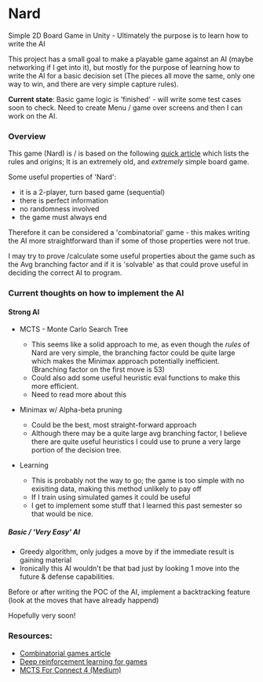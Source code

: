 # Nard
Simple 2D Board Game in Unity - Ultimately the purpose is to learn how to write the AI

This project has a small goal to make a playable game against an AI (maybe networking if I get into it), but mostly for the purpose of learning how to write the AI for a basic decision set (The pieces all move the same, only one way to win, and there are very simple capture rules).

**Current state**: Basic game logic is 'finished' - will write some test cases soon to check. Need to create Menu / game over screens and then I can work on the AI.

### Overview

This game (Nard) is / is based on the following [quick article](http://www.cyningstan.com/game/389/nard) which lists the rules and origins; It is an extremely old, and *extremely* simple board game.

Some useful properties of 'Nard':
- it is a 2-player, turn based game (sequential)
- there is perfect information
- no randomness involved
- the game must always end

Therefore it can be considered a 'combinatorial' game - this makes writing the AI more straightforward than if some of those properties were not true.

I may try to prove /calculate some useful properties about the game such as the Avg branching factor and if it is 'solvable' as that could prove useful in deciding the correct AI to program.


### Current thoughts on how to implement the AI

#### Strong AI
- MCTS - Monte Carlo Search Tree
  - This seems like a solid approach to me, as even though the *rules* of Nard are very simple, the branching factor could be quite large which makes the Minimax approach potentially inefficient. (Branching factor on the first move is 53)
  - Could also add some useful heuristic eval functions to make this more efficient.
  - Need to read more about this
 
- Minimax w/ Alpha-beta pruning
  - Could be the best, most straight-forward approach
  - Although there may be a quite large avg branching factor, I believe there are quite useful heuristics I could use to prune a very large portion of the decision tree.  

- Learning
  - This is probably not the way to go; the game is too simple with no exisiting data, making this method unlikely to pay off
  - If I train using simulated games it could be useful
  - I get to implement some stuff that I learned this past semester so that would be nice.

##### Basic / 'Very Easy' AI
- Greedy algorithm, only judges a move by if the immediate result is gaining material
- Ironically this AI wouldn't be that bad just by looking 1 move into the future & defense capabilities.

Before or after writing the POC of the AI, implement a backtracking feature (look at the moves that have already happend)

Hopefully very soon!


### Resources:

- [Combinatorial games article](https://hal.science/hal-01883569/document)
- [Deep reinforcement learning for games](https://towardsdatascience.com/how-to-teach-an-ai-to-play-games-deep-reinforcement-learning-28f9b920440a)
- [MCTS For Connect 4 (Medium)](https://pranav-agarwal-2109.medium.com/game-ai-learning-to-play-connect-4-using-monte-carlo-tree-search-f083d7da451e)
